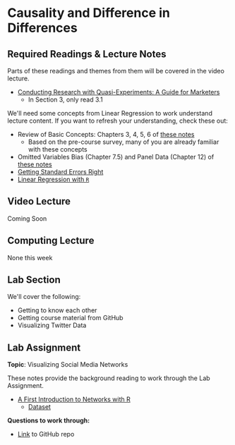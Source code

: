# Causality and Difference in Differences

## Required Readings & Lecture Notes

Parts of these readings and themes from them will be covered in the video lecture.

* [Conducting Research with Quasi-Experiments: A Guide for Marketers][goldfarb-tucker]
    * In Section 3, only read 3.1

We'll need some concepts from Linear Regression to work understand lecture content. 
If you want to refresh your understanding, check these out:

* Review of Basic Concepts: Chapters 3, 4, 5, 6 of [these notes](https://scpoecon.github.io/ScPoEconometrics/)
    * Based on the pre-course survey, many of you are already familiar with these concepts
* Omitted Variables Bias (Chapter 7.5) and Panel Data (Chapter 12) of [these notes](https://scpoecon.github.io/ScPoEconometrics/)
* [Getting Standard Errors Right][regression-errors]
* [Linear Regression with `R`][regression-r]

## Video Lecture

Coming Soon

<!-- :fontawesome-brands-youtube: [Videos](https://www.youtube.com/watch?v=bRGQ-JeNz4w&list=PL9QkA7C7GRGX6llNC5XQmfa7IDAOZGrT3) -->

<!-- * [Weekly Overview][week-overview]
* [Slides: Causality and Difference in Differences][lecture-slides-02] -->
<!-- * Videos as a [playlist](https://www.youtube.com/watch?v=rgMEMeiGETk&list=PL9QkA7C7GRGWAnmrkW5cFjbN-kkqWuVrX) -->

## Computing Lecture 

None this week

## Lab Section

We'll cover the following:

* Getting to know each other
* Getting course material from GitHub
* Visualizing Twitter Data <!---(GitHub repo [here][smwa-cl01]) --->
    <!-- * Instructor Code (GitHub repo) -[here][smwa-cl01-ans]) - -->



## Lab Assignment

**Topic**: Visualizing Social Media Networks


These notes provide the background reading to work through the Lab Assignment.

* [A First Introduction to Networks with R][lecture-networks]
    * [Dataset][lecture-networks-data]
<!-- * [Introduction to the Twitter API and rtweet][lecture-rtweet] -->


**Questions to work through:** 

<!-- * [PDF][lab-01-q] -->
* [Link][lab-01-gh] to GitHub repo
<!-- * [Suggested Solutions][lab-01-s] -->

<!-- * [Link][lab-02] to GitHub repository 
    * Questions with an answer template contained in repo
* [Partial Solutions][lab-02-s] -->

[goldfarb-tucker]: https://papers.ssrn.com/sol3/papers.cfm?abstract_id=2420920

[regression-errors]: ../assets/lectures/week-02/regression-standard-errors.pdf
[regression-r]: ../assets/lectures/week-02/regression-r.pdf

[lecture-slides-02]: ../assets/lectures/week-02/week-02-slides.pdf
[week-overview]: ../assets/lectures/week-02/week-02-overview.pdf

[lab-02]: https://github.com/tisem-digital-marketing/smwa-lab-02
[lab-02-s]: ../assets/labs/lab-02_solution.pdf

[lab-01-q]: ../assets/labs/lab-01_question.pdf
[lab-01-gh]: https://github.com/tisem-digital-marketing/smwa-lab-01
[lab-01-s]: ../assets/labs/lab-01_solution.pdf

[lecture-networks]: ../assets/lectures/week-01/intro-networks.pdf
[lecture-networks-data]: ../assets/lectures/week-01/networks-lecture-data.zip